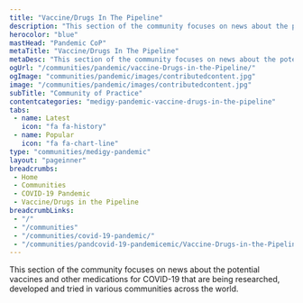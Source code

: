 ```yaml
---
title: "Vaccine/Drugs In The Pipeline"
description: "This section of the community focuses on news about the potential vaccines and other medications for COVID-19 that are being researched, developed and tried in various communities across the world."
herocolor: "blue"
mastHead: "Pandemic CoP"
metaTitle: "Vaccine/Drugs In The Pipeline"
metaDesc: "This section of the community focuses on news about the potential vaccines and other medications for COVID-19 that are being researched, developed and tried in various communities across the world."
ogUrl: "/communities/pandemic/vaccine-Drugs-in-the-Pipeline/"
ogImage: "communities/pandemic/images/contributedcontent.jpg"
image: "/communities/pandemic/images/contributedcontent.jpg"
subTitle: "Community of Practice"
contentcategories: "medigy-pandemic-vaccine-drugs-in-the-pipeline"
tabs:
 - name: Latest
   icon: "fa fa-history"
 - name: Popular
   icon: "fa fa-chart-line"
type: "communities/medigy-pandemic"
layout: "pageinner"
breadcrumbs:
 - Home
 - Communities
 - COVID-19 Pandemic
 - Vaccine/Drugs in the Pipeline
breadcrumbLinks:
 - "/"
 - "/communities"
 - "/communities/covid-19-pandemic/"
 - "/communities/pandcovid-19-pandemicemic/Vaccine-Drugs-in-the-Pipeline/"
---
```

This section of the community focuses on news about the potential vaccines and other medications for COVID-19 that are being researched, developed and tried in various communities across the world.
